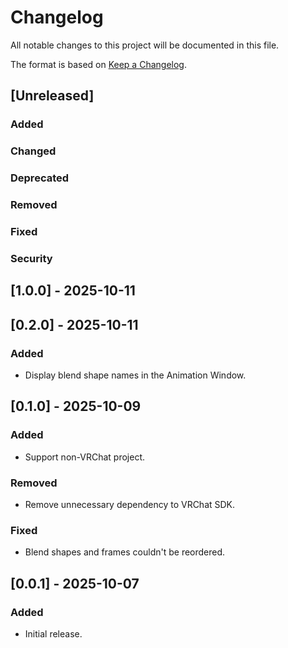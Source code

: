 # Changelog

All notable changes to this project will be documented in this file.

The format is based on [Keep a Changelog](https://keepachangelog.com/en/1.1.0/).

## [Unreleased]
### Added

### Changed

### Deprecated

### Removed

### Fixed

### Security

## [1.0.0] - 2025-10-11

## [0.2.0] - 2025-10-11
### Added
- Display blend shape names in the Animation Window.

## [0.1.0] - 2025-10-09
### Added
- Support non-VRChat project.

### Removed
- Remove unnecessary dependency to VRChat SDK.

### Fixed
- Blend shapes and frames couldn't be reordered.

## [0.0.1] - 2025-10-07
### Added
- Initial release.
